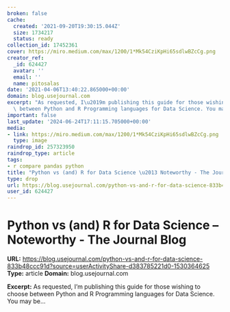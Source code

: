 ```yaml
---
broken: false
cache:
  created: '2021-09-20T19:30:15.044Z'
  size: 1734217
  status: ready
collection_id: 17452361
cover: https://miro.medium.com/max/1200/1*Mk54CziKpHi65sdlwBZcCg.png
creator_ref:
  _id: 624427
  avatar: ''
  email: ''
  name: pitosalas
date: '2021-04-06T13:40:22.865000+00:00'
domain: blog.usejournal.com
excerpt: "As requested, I\u2019m publishing this guide for those wishing to choose\
  \ between Python and R Programming languages for Data Science. You may be\u2026"
important: false
last_update: '2024-06-24T17:11:15.705000+00:00'
media:
- link: https://miro.medium.com/max/1200/1*Mk54CziKpHi65sdlwBZcCg.png
  type: image
raindrop_id: 257323950
raindrop_type: article
tags:
- r compare pandas python
title: "Python vs (and) R for Data Science \u2013 Noteworthy - The Journal Blog"
type: drop
url: https://blog.usejournal.com/python-vs-and-r-for-data-science-833b48ccc91d?source=userActivityShare-d383785221d0-1530364625
user_id: 624427
---
```


# Python vs (and) R for Data Science – Noteworthy - The Journal Blog

**URL:** https://blog.usejournal.com/python-vs-and-r-for-data-science-833b48ccc91d?source=userActivityShare-d383785221d0-1530364625
**Type:** article
**Domain:** blog.usejournal.com

**Excerpt:** As requested, I’m publishing this guide for those wishing to choose between Python and R Programming languages for Data Science. You may be…
